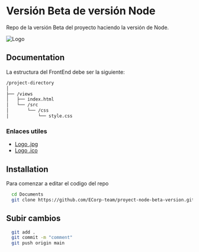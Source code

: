 
# Versión Beta de versión Node

Repo de la versión Beta del proyecto haciendo la versión de Node.

![Logo](https://res.cloudinary.com/dvdhtdzwp/image/upload/c_crop,g_auto,h_800,w_800/logo.jpg)


## Documentation

La estructura del FrontEnd debe ser la siguiente:

```bash
/project-directory
│
├── /views
│   ├── index.html
│   └── /src
│       └── /css
│           └── style.css
```
### Enlaces utiles
 - [Logo .jpg](https://res.cloudinary.com/dvdhtdzwp/image/upload/c_crop,g_auto,h_800,w_800/logo.jpg)
 - [Logo .ico](https://res.cloudinary.com/dvdhtdzwp/image/upload/v1721276122/logoico.jpg)

## Installation

Para comenzar a editar el codigo del repo

```bash
  cd Documents
  git clone https://github.com/ECorp-team/proyect-node-beta-version.git
```

## Subir cambios

```bash
  git add .
  git commit -m "comment"
  git push origin main
```

    